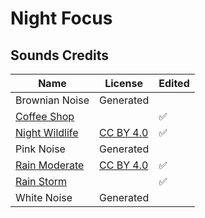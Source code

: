 # Night Focus

## Sounds Credits

| Name                                                                     | License                                                   | Edited |
| ------------------------------------------------------------------------ | --------------------------------------------------------- | ------ |
| Brownian Noise                                                           | Generated                                                 |        |
| [Coffee Shop](https://signaturesounds.org/)                              |                                                           | ✅     |
| [Night Wildlife](https://freesound.org/people/InspectorJ/sounds/352514/) | [CC BY 4.0](https://creativecommons.org/licenses/by/4.0/) | ✅     |
| Pink Noise                                                               | Generated                                                 |        |
| [Rain Moderate](https://freesound.org/people/InspectorJ/sounds/401276/)  | [CC BY 4.0](https://creativecommons.org/licenses/by/4.0/) | ✅     |
| [Rain Storm](https://signaturesounds.org/)                               |                                                           | ✅     |
| White Noise                                                              | Generated                                                 |        |
